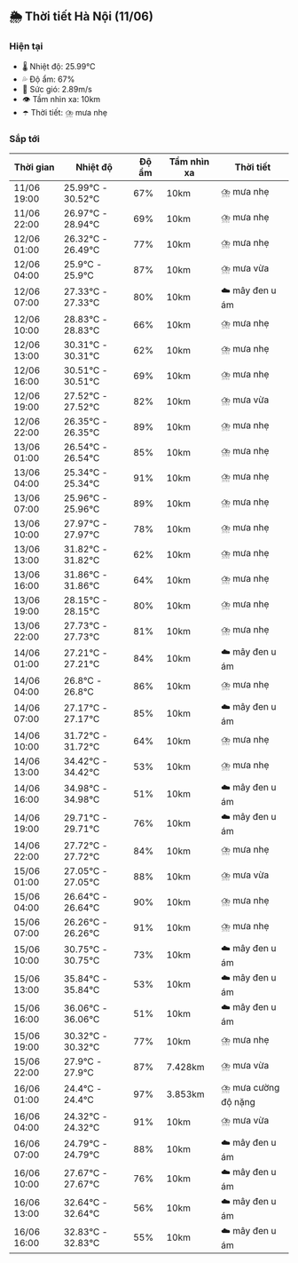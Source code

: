 ## 🌦️ Thời tiết Hà Nội (11/06)

### Hiện tại

- 🌡️ Nhiệt độ: 25.99℃
- 💦 Độ ẩm: 67%
- 💨 Sức gió: 2.89m/s
- 👁️ Tầm nhìn xa: 10km
- ☂️ Thời tiết: ⛈️ mưa nhẹ

### Sắp tới

| Thời gian | Nhiệt độ | Độ ẩm | Tầm nhìn xa | Thời tiết |
| --- | --- | --- | --- | --- |
| 11/06 19:00 | 25.99℃ - 30.52℃ | 67% | 10km | ⛈️ mưa nhẹ |
| 11/06 22:00 | 26.97℃ - 28.94℃ | 69% | 10km | ⛈️ mưa nhẹ |
| 12/06 01:00 | 26.32℃ - 26.49℃ | 77% | 10km | ⛈️ mưa nhẹ |
| 12/06 04:00 | 25.9℃ - 25.9℃ | 87% | 10km | ⛈️ mưa vừa |
| 12/06 07:00 | 27.33℃ - 27.33℃ | 80% | 10km | ☁️ mây đen u ám |
| 12/06 10:00 | 28.83℃ - 28.83℃ | 66% | 10km | ⛈️ mưa nhẹ |
| 12/06 13:00 | 30.31℃ - 30.31℃ | 62% | 10km | ⛈️ mưa nhẹ |
| 12/06 16:00 | 30.51℃ - 30.51℃ | 69% | 10km | ⛈️ mưa nhẹ |
| 12/06 19:00 | 27.52℃ - 27.52℃ | 82% | 10km | ⛈️ mưa vừa |
| 12/06 22:00 | 26.35℃ - 26.35℃ | 89% | 10km | ⛈️ mưa nhẹ |
| 13/06 01:00 | 26.54℃ - 26.54℃ | 85% | 10km | ⛈️ mưa nhẹ |
| 13/06 04:00 | 25.34℃ - 25.34℃ | 91% | 10km | ⛈️ mưa nhẹ |
| 13/06 07:00 | 25.96℃ - 25.96℃ | 89% | 10km | ⛈️ mưa nhẹ |
| 13/06 10:00 | 27.97℃ - 27.97℃ | 78% | 10km | ⛈️ mưa nhẹ |
| 13/06 13:00 | 31.82℃ - 31.82℃ | 62% | 10km | ⛈️ mưa nhẹ |
| 13/06 16:00 | 31.86℃ - 31.86℃ | 64% | 10km | ⛈️ mưa nhẹ |
| 13/06 19:00 | 28.15℃ - 28.15℃ | 80% | 10km | ⛈️ mưa nhẹ |
| 13/06 22:00 | 27.73℃ - 27.73℃ | 81% | 10km | ⛈️ mưa nhẹ |
| 14/06 01:00 | 27.21℃ - 27.21℃ | 84% | 10km | ☁️ mây đen u ám |
| 14/06 04:00 | 26.8℃ - 26.8℃ | 86% | 10km | ⛈️ mưa nhẹ |
| 14/06 07:00 | 27.17℃ - 27.17℃ | 85% | 10km | ☁️ mây đen u ám |
| 14/06 10:00 | 31.72℃ - 31.72℃ | 64% | 10km | ⛈️ mưa nhẹ |
| 14/06 13:00 | 34.42℃ - 34.42℃ | 53% | 10km | ⛈️ mưa nhẹ |
| 14/06 16:00 | 34.98℃ - 34.98℃ | 51% | 10km | ☁️ mây đen u ám |
| 14/06 19:00 | 29.71℃ - 29.71℃ | 76% | 10km | ☁️ mây đen u ám |
| 14/06 22:00 | 27.72℃ - 27.72℃ | 84% | 10km | ⛈️ mưa nhẹ |
| 15/06 01:00 | 27.05℃ - 27.05℃ | 88% | 10km | ⛈️ mưa vừa |
| 15/06 04:00 | 26.64℃ - 26.64℃ | 90% | 10km | ⛈️ mưa nhẹ |
| 15/06 07:00 | 26.26℃ - 26.26℃ | 91% | 10km | ⛈️ mưa nhẹ |
| 15/06 10:00 | 30.75℃ - 30.75℃ | 73% | 10km | ☁️ mây đen u ám |
| 15/06 13:00 | 35.84℃ - 35.84℃ | 53% | 10km | ☁️ mây đen u ám |
| 15/06 16:00 | 36.06℃ - 36.06℃ | 51% | 10km | ☁️ mây đen u ám |
| 15/06 19:00 | 30.32℃ - 30.32℃ | 77% | 10km | ⛈️ mưa nhẹ |
| 15/06 22:00 | 27.9℃ - 27.9℃ | 87% | 7.428km | ⛈️ mưa vừa |
| 16/06 01:00 | 24.4℃ - 24.4℃ | 97% | 3.853km | ⛈️ mưa cường độ nặng |
| 16/06 04:00 | 24.32℃ - 24.32℃ | 91% | 10km | ⛈️ mưa vừa |
| 16/06 07:00 | 24.79℃ - 24.79℃ | 88% | 10km | ☁️ mây đen u ám |
| 16/06 10:00 | 27.67℃ - 27.67℃ | 76% | 10km | ☁️ mây đen u ám |
| 16/06 13:00 | 32.64℃ - 32.64℃ | 56% | 10km | ☁️ mây đen u ám |
| 16/06 16:00 | 32.83℃ - 32.83℃ | 55% | 10km | ☁️ mây đen u ám |
